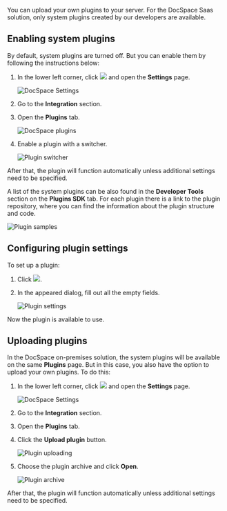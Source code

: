 You can upload your own plugins to your server. For the DocSpace Saas solution, only system plugins created by our developers are available.

## Enabling system plugins

By default, system plugins are turned off. But you can enable them by following the instructions below:

1. In the lower left corner, click ![](/docspace/more-icon.png) and open the **Settings** page.

   ![DocSpace Settings](/docspace/docspace-settings.png)

2. Go to the **Integration** section.

3. Open the **Plugins** tab.

   ![DocSpace plugins](/docspace/docspace-plugins.png)

4. Enable a plugin with a switcher.

   ![Plugin switcher](/docspace/switcher.png)

After that, the plugin will function automatically unless additional settings need to be specified.

A list of the system plugins can be also found in the **Developer Tools** section on the **Plugins SDK** tab. For each plugin there is a link to the plugin repository, where you can find the information about the plugin structure and code.

![Plugin samples](/docspace/plugin-samples.png)

## Configuring plugin settings

To set up a plugin:

1. Click ![](/docspace/settings-icon.png).

2. In the appeared dialog, fill out all the empty fields.

   ![Plugin settings](/docspace/plugin-settings.png)

Now the plugin is available to use.

## Uploading plugins

In the DocSpace on-premises solution, the system plugins will be available on the same **Plugins** page. But in this case, you also have the option to upload your own plugins. To do this:

1. In the lower left corner, click ![](/docspace/more-icon.png) and open the **Settings** page.

   ![DocSpace Settings](/docspace/docspace-settings.png)

2. Go to the **Integration** section.

3. Open the **Plugins** tab.

4. Click the **Upload plugin** button.

   ![Plugin uploading](/docspace/upload-plugin.jpg)

5. Choose the plugin archive and click **Open**.

   ![Plugin archive](/docspace/plugin-archive.png)

After that, the plugin will function automatically unless additional settings need to be specified.
